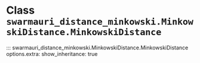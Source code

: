 # Class `swarmauri_distance_minkowski.MinkowskiDistance.MinkowskiDistance`

::: swarmauri_distance_minkowski.MinkowskiDistance.MinkowskiDistance
    options.extra:
      show_inheritance: true


